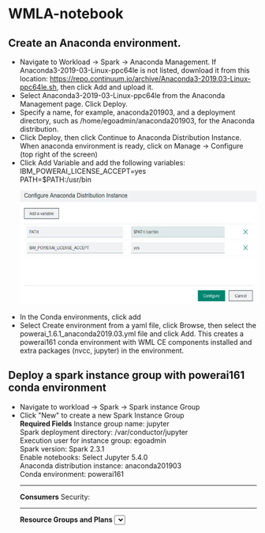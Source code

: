 # WMLA-notebook

## Create an Anaconda environment.

   * Navigate to Workload -> Spark -> Anaconda Management. If Anaconda3-2019-03-Linux-ppc64le is not listed, download it from this location: https://repo.continuum.io/archive/Anaconda3-2019.03-Linux-ppc64le.sh, then click Add and upload it.
   * Select Anaconda3-2019-03-Linux-ppc64le from the Anaconda Management page. Click Deploy.
   * Specify a name, for example, anaconda201903, and a deployment directory, such as /home/egoadmin/anaconda201903, for the Anaconda distribution.
   * Click Deploy, then click Continue to Anaconda Distribution Instance.<br>
   When anaconda environment is ready, click on Manage -> Configure (top right of the screen)
   * Click Add Variable and add the following variables:<br>
    IBM_POWERAI_LICENSE_ACCEPT=yes <br>
    PATH=$PATH:/usr/bin <br>
    <p align="center">
    <img src="https://github.com/regiscely/WMLA-notebook/blob/master/anaconda_variables.PNG" width="550" height="230">
    </p>
   * In the Conda environments, click add
   * Select Create environment from a yaml file, click Browse, then select the powerai_1.6.1_anaconda2019.03.yml file and click Add.
   This creates a powerai161 conda environment with WML CE components installed and extra packages (nvcc, jupyter) in the environment. 
   
## Deploy a spark instance group with powerai161 conda environment

   * Navigate to workload -> Spark -> Spark instance Group
   * Click "New" to create a new Spark Instance Group  
        <b>Required Fields</b>
        Instance group name: jupyter <br>
        Spark deployment directory: /var/conductor/jupyter <br>
        Execution user for instance group: egoadmin <br>
        Spark version: Spark 2.3.1 <br>
        Enable notebooks: Select Jupyter 5.4.0 <br>
             Anaconda distribution instance: anaconda201903 <br>
             Conda environment: powerai161 <br>
        <hr>
        <b>Consumers</b>
        Security:
             <leave default>
        <hr>
        <b>Resource Groups and Plans</b>
          <select appriopriate resource groups>

